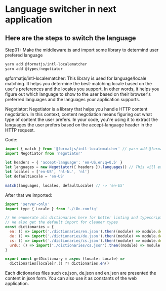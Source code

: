 # Language switcher in next application

## Here are the steps to switch the language

Step01 : Make the middleware.ts and import some library to determind user prefered language

```javascript
yarn add @formatjs/intl-localematcher
yarn add @types/negotiator
```

@formatjs/intl-localematcher:
This library is used for language/locale matching. It helps you determine the best-matching locale based on the user's preferences and the locales you support. In other words, it helps you figure out which language to show to the user based on their browser's preferred languages and the languages your application supports.

Negotiator:
Negotiator is a library that helps you handle HTTP content negotiation. In this context, content negotiation means figuring out what type of content the user prefers. In your code, you're using it to extract the languages the user prefers based on the accept-language header in the HTTP request.

Code: 

```javascript
import { match } from '@formatjs/intl-localematcher' // yarn add @formatjs/intl-localematcher
import Negotiator from 'negotiator'
 
let headers = { 'accept-language': 'en-US,en;q=0.5' }
let languages = new Negotiator({ headers }).languages() // This will extract user prefered language
let locales = ['en-US', 'nl-NL', 'nl']
let defaultLocale = 'en-US'
 
match(languages, locales, defaultLocale) // -> 'en-US'
```

After that we imported:
```javascript
import 'server-only'
import type { Locale } from './i8n-config'

// We enumerate all dictionaries here for better linting and typescript support
// We also get the default import for cleaner types
const dictionaries = {
  en: () => import('./dictionaries/en.json').then((module) => module.default),
  de: () => import('./dictionaries/de.json').then((module) => module.default),
  cs: () => import('./dictionaries/cs.json').then((module) => module.default),
  urdu: () => import('./dictionaries/cs.json').then((module) => module.default),
}

export const getDictionary = async (locale: Locale) =>
  dictionaries[locale]?.() ?? dictionaries.en()

```

Each dictionaries files such cs.json, de.json and en.json are presented the content in json form. You can also use it as constants of the web application. 

